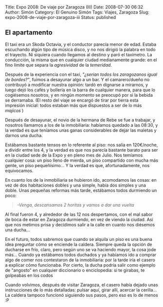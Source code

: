 Title: Expo 2008: De viaje por Zaragoza (III)
Date: 2008-07-30 06:32
Author: Simón
Category: El Genuino Simón
Tags: Viajes, Zaragoza
Slug: expo-2008-de-viaje-por-zaragoza-iii
Status: published

## El apartamento

El taxi era un Skoda Octavia, y el conductor parecía menor de edad.
Estaba escuchando algún tipo de música disco, y no nos dirigió la
palabra en todo el trayecto. Ni siquiera cuando llegamos al destino y
paró el taxímetro. La conducción, la misma que en cualquier ciudad
medianamente grande: en el fino límite que separa la *agresividad* de la
*temeridad*.

Después de la experiencia con el taxi, *"¿serían todos los zaragozanos
igual de bordes?"*, fuimos a desayunar algo a un bar. Y el
camarero/dueño no contribuyó a modificar nuestra opinión: tardó en
dignarse a mirarnos, y luego dejó los cafés y bollería en la barra de
cualquier manera, para que lo cogiésemos nosotros, y en ningún momento
se preocupó por si la bebida se derramaba. (El resto del viaje se
encargó de tirar por tierra esta impresión inicial: todos estaban más
que dispuestos a ser de lo más *majicos* )  

Después de desayunar, el novio de la hermana de Rebe se fue a trabajar,
y nosotros llamamos a los de la inmobiliaria: habíamos quedado a las
08:30, y la verdad es que teníamos unas ganas considerables de dejar las
maletas y darnos una ducha.

Estábamos bastante tensos en lo referente al piso: nos salía en
120€/noche, a dividir entre los 4, y la verdad es que nos parecía
bastante barato para ser en la ciudad sede de la Expo y en pleno mes de
Julio. Nos temíamos cualquier cosa: un piso lleno de mierda, un piso
compartido con mucha más gente, un piso pequeñísimo... Y la verdad es
que, afortunadamente, nos equivocamos.

En cuanto los de la inmobiliaria se hubieron ido, acomodamos las cosas:
en vez de dos habitaciones dobles y una simple, había dos simples y una
doble. Unas pequeñas reformas más tarde, estábamos todos durmiendo un
poco:

> *-Venga, descansamos 2 horitas y vamos a dar una vuelta*

Al final fueron 4, y alrededor de las 12 nos despertamos, con el mal
sabor de boca de estar en Zaragoza durmiendo, en vez de viendo la
ciudad. Así que nos metimos prisa y decidimos salir a la calle en cuanto
nos diésemos una ducha...

En el futuro, todos sabremos que cuando se alquila un piso es una buena
idea preguntar cómo se enciende la caldera. Siempre queda la opción de
ducharse en frío, claro, pero según uno se va haciendo mayor, la cosa
jode más... Cuando ya estábamos todos duchados y ya habíamos ido a
comprar algo de comer nos contestaron de la inmobiliaria: por la tarde
iría el casero a explicar cómo funcionaba. Por cierto, la ducha podría
salir como ejemplo de "angosto" en cualquier diccionario o enciclopedia:
si te girabas, te golpeabas en los codos

Cuando volvimos, después de visitar Zaragoza, el casero había dejado
unas instrucciones de lo más detalladas: pulsar aquí, girar allí,
acercar la cerilla... La caldera tampoco funcionó siguiendo sus pasos,
pero eso es lo de menos :P
